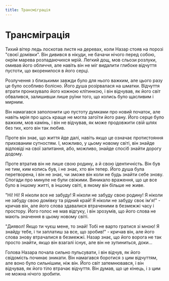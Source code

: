 ```yaml
---
title: Трансміграція
---
```


# Трансміграція

Тихий вітер ледь лоскотав листя на деревах, коли Назар стояв на порозі "своєї домівки". Він дивився в нікуди, не бачачи нічого перед собою, окрім марева розпадаючихся мрій. Легкий дощ, мов сльози розлуки, омивав його обличчя, але навіть він не міг видалити глибоке відчуття пустоти, що вкоренилося в його серці.

Розлучення з близькими завжди було для нього важким, але цього разу це було особливо болісно. Його душа розірвалася на шматки. Відчуття втрати пронизувало його кожною клітинкою, і він відчував, як його світ обвалився, залишивши лише руїни того, що колись було щасливим і мирним.

Він намагався заполонити цю пустоту думками про новий початок, але навіть мрія про щось краще не могла загоїти його рану. Його серце було важким, мов камінь, і він не відчував, як може продовжити свій шлях без тих, кого він так любив.

Проте він знає, що життя йде далі, навіть якщо це означає протистояння прихованим сутностям. І, можливо, у цьому новому світі, він знайде відповіді на свої запитання, або, можливо, знайде спосіб знайти дорогу додому.

Проте втратив він не лише свою родину, а й свою ідентичність. Він був не тим, ким колись був, і не знає, хто він тепер. Його душа була перетворена, і він не знає, чи зможе він коли не будь знайти себе знову. Спогади про минуле не були свіжими. Виникало враження, що це все було в іншому житті, в іншому світі, в якому він більше не живе.

"Ні! Ні! Я ніколи все не забуду! Я ніколи не забуду свою родину! Я ніколи не забуду свою домівку та рідний край! Я ніколи не забуду своє ім'я!" - кричав він, але його слова здавалися втраченими в безмежжі часу і простору. Його голос не мав відгуку, і він зрозумів, що його слова не мають значення в цьому новому світі.

"Диявол! Якщо ти чуєш мене, то знай! Тобі не варто гратися зі мною! Я знайду тебе, і ти заплатиш за все, що зробив!" - кричав він, але його слова знову втрачалися в безмежжі. Назар знає, що його ворога не так просто знайти, якщо він взагалі існує, але він не зупиниться, доки... 

Голова Назара почала сильно пульсувати, і він відчув, як його свідомість починає зникати. Він намагався боротися з цим відчуттям, але воно було сильнішим, ніж він. Його світ затемнювався, і він відчував, як його тіло втрачає відчуття. Він думав, що це кінець, і з цим не можна нічого зробити.



